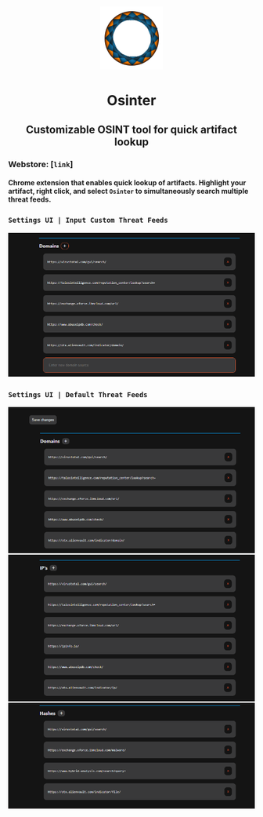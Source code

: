 # <div align="center">![logo](images/128x128.png)</div>
#  <div align="center">**Osinter**</div>
## <div align="center">Customizable OSINT tool for quick artifact lookup</div>
### Webstore: [`link`]

#### Chrome extension that enables quick lookup of artifacts. Highlight your artifact, right click, and select `Osinter` to simultaneously search multiple threat feeds. 

### `Settings UI | Input Custom Threat Feeds`
![customize](images/customize.png)

### `Settings UI | Default Threat Feeds`
![domains](images/domains.png)
![ips](images/ips.png)
![hashes](images/hashes.png)